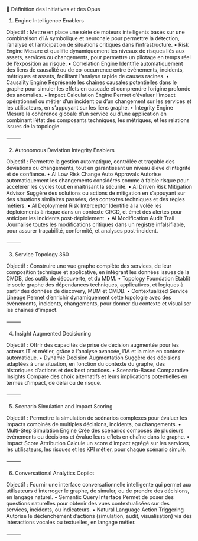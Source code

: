 📌 Définition des Initiatives et des Opus

1. Engine Intelligence Enablers

Objectif : Mettre en place une série de moteurs intelligents basés sur une combinaison d’IA symbolique et neuronale pour permettre la détection, l’analyse et l’anticipation de situations critiques dans l’infrastructure.
	•	Risk Engine
Mesure et qualifie dynamiquement les niveaux de risques liés aux assets, services ou changements, pour permettre un pilotage en temps réel de l’exposition au risque.
	•	Correlation Engine
Identifie automatiquement des liens de causalité ou de co-occurrence entre événements, incidents, métriques et assets, facilitant l’analyse rapide de causes racines.
	•	Causality Engine
Représente les chaînes causales potentielles dans le graphe pour simuler les effets en cascade et comprendre l’origine profonde des anomalies.
	•	Impact Calculation Engine
Permet d’évaluer l’impact opérationnel ou métier d’un incident ou d’un changement sur les services et les utilisateurs, en s’appuyant sur les liens graphe.
	•	Integrity Engine
Mesure la cohérence globale d’un service ou d’une application en combinant l’état des composants techniques, les métriques, et les relations issues de la topologie.

⸻

2. Autonomous Deviation Integrity Enablers

Objectif : Permettre la gestion automatique, contrôlée et traçable des déviations ou changements, tout en garantissant un niveau élevé d’intégrité et de confiance.
	•	AI Low Risk Change Auto Approvals
Autorise automatiquement les changements considérés comme à faible risque pour accélérer les cycles tout en maîtrisant la sécurité.
	•	AI Driven Risk Mitigation Advisor
Suggère des solutions ou actions de mitigation en s’appuyant sur des situations similaires passées, des contextes techniques et des règles métiers.
	•	AI Deployment Risk Interceptor
Identifie à la volée les déploiements à risque dans un contexte CI/CD, et émet des alertes pour anticiper les incidents post-déploiement.
	•	AI Modification Audit Trail
Journalise toutes les modifications critiques dans un registre infalsifiable, pour assurer traçabilité, conformité, et analyses post-incident.

⸻

3. Service Topology 360

Objectif : Construire une vue graphe complète des services, de leur composition technique et applicative, en intégrant les données issues de la CMDB, des outils de découverte, et du MDM.
	•	Topology Foundation
Établit le socle graphe des dépendances techniques, applicatives, et logiques à partir des données de discovery, MDM et CMDB.
	•	Contextualized Service Lineage
Permet d’enrichir dynamiquement cette topologie avec des événements, incidents, changements, pour donner du contexte et visualiser les chaînes d’impact.

⸻

4. Insight Augmented Decisioning

Objectif : Offrir des capacités de prise de décision augmentée pour les acteurs IT et métier, grâce à l’analyse avancée, l’IA et la mise en contexte automatique.
	•	Dynamic Decision Augmentation
Suggère des décisions adaptées à une situation, en fonction du contexte du graphe, des historiques d’actions et des best practices.
	•	Scenario-Based Comparative Insights
Compare des choix alternatifs et leurs implications potentielles en termes d’impact, de délai ou de risque.

⸻

5. Scenario Simulation and Impact Scoring

Objectif : Permettre la simulation de scénarios complexes pour évaluer les impacts combinés de multiples décisions, incidents, ou changements.
	•	Multi-Step Simulation Engine
Crée des scénarios composés de plusieurs événements ou décisions et évalue leurs effets en chaîne dans le graphe.
	•	Impact Score Attribution
Calcule un score d’impact agrégé sur les services, les utilisateurs, les risques et les KPI métier, pour chaque scénario simulé.

⸻

6. Conversational Analytics Copilot

Objectif : Fournir une interface conversationnelle intelligente qui permet aux utilisateurs d’interroger le graphe, de simuler, ou de prendre des décisions, en langage naturel.
	•	Semantic Query Interface
Permet de poser des questions naturelles pour obtenir des vues contextualisées sur des services, incidents, ou indicateurs.
	•	Natural Language Action Triggering
Autorise le déclenchement d’actions (simulation, audit, visualisation) via des interactions vocales ou textuelles, en langage métier.

⸻
